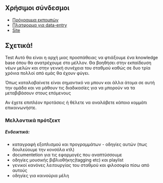 
## Χρήσιμοι σύνδεσμοι

 * [Πρόγραμμα εκπομπών](https://docs.google.com/spreadsheets/d/1ZRdyYc2TrX9hegKfRJj356HbWG382cEtrwdaWg5i5yU/edit?usp=sharing)
 * [Πλατφορμα για data-entry](https://matzore-shows.herokuapp.com)
 * [Site](http://matzore.herokuapp.com)

## Σχετικά!
Test
Aυτό θα είναι η αρχή μιας προσπάθειας να φτιάξουμε ένα knowledge base όπου θα ανατρέχουμε στο μέλλον.
Θα βοηθήσει στην εκπαίδευση νέων μελών και στην γενική συνέχεια του σταθμού καθώς σε δυο τρία χρόνια πολλοί από εμάς θα έχουν φύγει.

Όπως καταλαβαίνετε είναι σημαντικό να μπουν και άλλα άτομα σε αυτή την ομάδα και να μάθουν τις διαδικασίες για να μπορούν να τα μεταβιβάσουν στους επόμενους

Αν έχετε επιπλέον προτάσεις ή θέλετε να αναλάβετε κάποιο κομμάτι επικοινωνήστε.

### Μελλοντικά πρότζεκτ
##### Ενδεικτικά:
* καταγραφή εξοπλισμού και προγραμμάτων - οδηγίες αυτών (πως δουλεύουμε την κονσόλα κτλ)
* documentetion για τις εφαρμογές που αναπτύσσουμε
* οδηγίες μουσικής βιβλιοθήκης(tagging etc) και playlist
* γενικοί κανόνες λειτουργίας του σταθμού και φιλοσοφία πίσω από αυτούς
* οδηγίες για καινούρια μέλη
